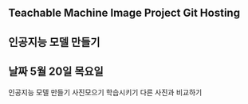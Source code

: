 ## Teachable Machine Image Project Git Hosting
## 인공지능 모델 만들기
## 날짜 5월 20일 목요일
인공지능 모델 만들기
사진모으기
학습시키기
다른 사진과 비교하기
